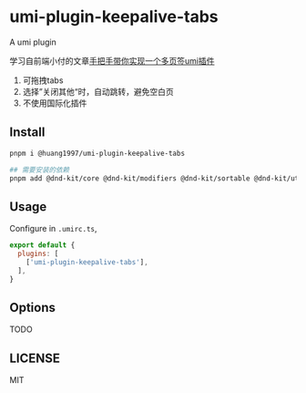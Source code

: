 # umi-plugin-keepalive-tabs

A umi plugin

学习自前端小付的文章[手把手带你实现一个多页签umi插件](https://juejin.cn/post/7228749296320725050)

 1. 可拖拽tabs
 2. 选择”关闭其他“时，自动跳转，避免空白页
 3. 不使用国际化插件

## Install

```bash
pnpm i @huang1997/umi-plugin-keepalive-tabs

## 需要安装的依赖
pnpm add @dnd-kit/core @dnd-kit/modifiers @dnd-kit/sortable @dnd-kit/utilities

```

## Usage

Configure in `.umirc.ts`,

```js
export default {
  plugins: [
    ['umi-plugin-keepalive-tabs'],
  ],
}
```

## Options

TODO

## LICENSE

MIT
